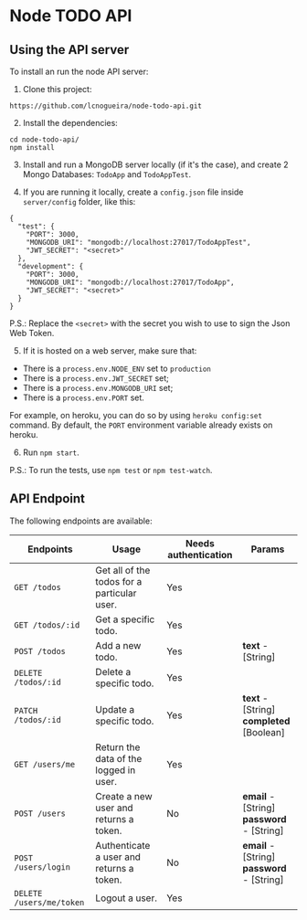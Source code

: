 # Node TODO API

## Using the API server

To install an run the node API server:

1. Clone this project:
```
https://github.com/lcnogueira/node-todo-api.git
```

2. Install the dependencies:
```
cd node-todo-api/
npm install
```

3. Install and run a MongoDB server locally (if it's the case), and create 2 Mongo Databases: `TodoApp` and `TodoAppTest`.

4. If you are running it locally, create a `config.json` file inside `server/config` folder, like this:
```
{
  "test": {
    "PORT": 3000,
    "MONGODB_URI": "mongodb://localhost:27017/TodoAppTest",
    "JWT_SECRET": "<secret>"
  },
  "development": {
    "PORT": 3000,
    "MONGODB_URI": "mongodb://localhost:27017/TodoApp",
    "JWT_SECRET": "<secret>"
  }
}
```
P.S.: Replace the `<secret>` with the secret you wish to use to sign the Json Web Token.

5. If it is hosted on a web server, make sure that:

* There is a `process.env.NODE_ENV` set to `production` 
* There is a `process.env.JWT_SECRET` set;
* There is a `process.env.MONGODB_URI` set;
* There is a `process.env.PORT` set.

For example, on heroku, you can do so by using `heroku config:set` command. By default, the `PORT` environment variable already exists on heroku.

6. Run `npm start`.

P.S.: To run the tests, use `npm test` or `npm test-watch`.

## API Endpoint

The following endpoints are available:

| Endpoints       | Usage          | Needs authentication | Params         |
|-----------------|----------------|----------------|----------------|
| `GET /todos` | Get all of the todos for a particular user. | Yes | |
| `GET /todos/:id` | Get a specific todo. | Yes |  |
| `POST /todos` | Add a new todo. | Yes | **text** - [String] |
| `DELETE /todos/:id` | Delete a specific todo. | Yes |  |
| `PATCH /todos/:id` | Update a specific todo. | Yes | **text** - [String] <br> **completed** [Boolean] |
| `GET /users/me` | Return the data of the logged in user. | Yes | |
| `POST /users` | Create a new user and returns a token. | No | **email** - [String] <br> **password** - [String] |
| `POST /users/login` | Authenticate a user and returns a token. | No | **email** - [String] <br> **password** - [String] |
| `DELETE /users/me/token` | Logout a user.  | Yes | &nbsp; |
